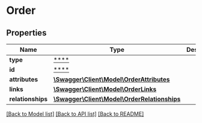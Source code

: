 # Order

## Properties
Name | Type | Description | Notes
------------ | ------------- | ------------- | -------------
**type** | [****](.md) |  | [optional] 
**id** | [****](.md) |  | [optional] 
**attributes** | [**\Swagger\Client\Model\OrderAttributes**](OrderAttributes.md) |  | [optional] 
**links** | [**\Swagger\Client\Model\OrderLinks**](OrderLinks.md) |  | [optional] 
**relationships** | [**\Swagger\Client\Model\OrderRelationships**](OrderRelationships.md) |  | [optional] 

[[Back to Model list]](../../README.md#documentation-for-models) [[Back to API list]](../../README.md#documentation-for-api-endpoints) [[Back to README]](../../README.md)

